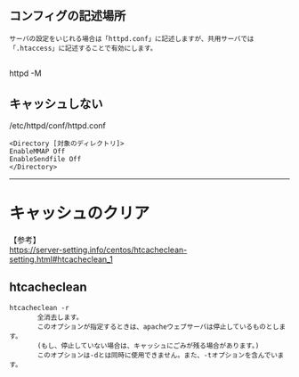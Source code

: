 ## コンフィグの記述場所
```
サーバの設定をいじれる場合は「httpd.conf」に記述しますが、共用サーバでは「.htaccess」に記述することで有効にします。
```

## 
httpd -M

## キャッシュしない
/etc/httpd/conf/httpd.conf
```
<Directory [対象のディレクトリ]>
EnableMMAP Off
EnableSendfile Off
</Directory>
```
________________________________________________________________________________
# キャッシュのクリア

【参考】  
<https://server-setting.info/centos/htcacheclean-setting.html#htcacheclean_1>  

## htcacheclean
```
htcacheclean -r
       全消去します。
       このオプションが指定するときは、apacheウェブサーバは停止しているものとします。
       (もし、停止していない場合は、キャッシュにごみが残る場合があります。)
       このオプションは-dとは同時に使用できません。また、-tオプションを含んでいます。
```